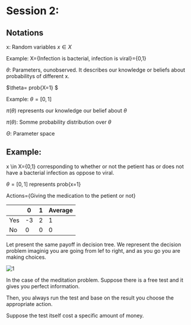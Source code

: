# Session 2:

## Notations

x: Random variables     $x \in X$

Example: X={Infection is bacterial, infection is viral}={0,1}

$\theta$: Parameters, ounobserved. It describes our knowledge or beliefs about probabilitys of different x.

$\theta= prob{X=1} $

Example: $\theta=[0,1]$

$\pi(\theta)$ represents our knowledge our belief about $\theta$

$\pi(\theta)$: Somme probability distribution over $\theta$

$\Theta$: Parameter space


## Example:

x \in X={0,1} corresponding to whether or not the petient has or does not have a bacterial infection as oppose to viral.

 $\theta=[0,1]$  represents prob{x=1}
 
 Actions={Giving the medication to the petient or not}
 
 
 |               | 0             |      1       | Average      |
 | ------------- | ------------- |------------- |------------- |
 |       Yes     | -3            |2             |    1         |
 |       No      | 0             |0             |    0         |


Let present the same payoff in decision tree. We represent the decision problem imaginig you are going from lef to right, and as you go you are making choices.

![1](pictures/pic_4.png/)
 





In the case of the meditation problem. Suppose there is a free test and it gives you perfect information. 

Then, you always run the test and base on the result you choose the appropriate action. 

Suppose the test itself cost a specific amount of money.

